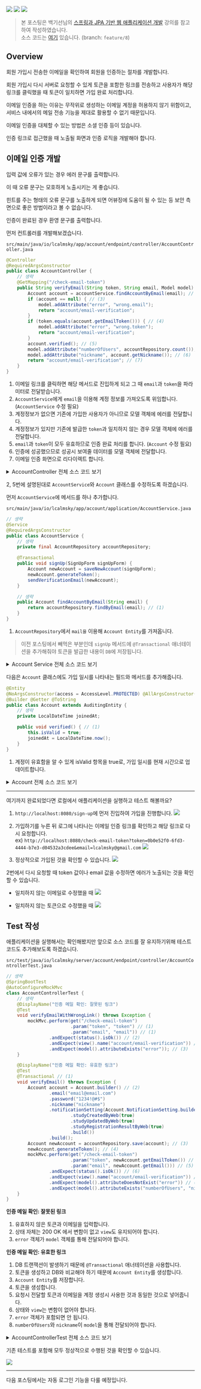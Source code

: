![](https://img.shields.io/badge/spring--boot-2.5.4-red) ![](https://img.shields.io/badge/gradle-7.1.1-brightgreen) ![](https://img.shields.io/badge/java-11-blue)

> 본 포스팅은 백기선님의 [스프링과 JPA 기반 웹 애플리케이션 개발](https://www.inflearn.com/course/%EC%8A%A4%ED%94%84%EB%A7%81-JPA-%EC%9B%B9%EC%95%B1/dashboard) 강의를 참고하여 작성하였습니다.  
> 소스 코드는 [여기](https://github.com/lcalmsky/spring-boot-app/tree/feature/8) 있습니다. (branch: `feature/8`)

## Overview

회원 가입시 전송한 이메일을 확인하여 회원을 인증하는 절차를 개발합니다.

회원 가입시 다시 서버로 요청할 수 있게 토큰을 포함한 링크를 전송하고 사용자가 해당 링크를 클릭했을 때 토큰이 일치하면 가입 완료 처리합니다.

이메일 인증을 하는 이유는 무작위로 생성하는 이메일 계정을 허용하지 않기 위함이고, 서비스 내에서의 메일 전송 기능을 제대로 활용할 수 없기 때문입니다.

이메일 인증을 대체할 수 있는 방법은 소셜 인증 등이 있습니다.

인증 링크로 접근했을 때 노출될 화면과 인증 로직을 개발해야 합니다. 

## 이메일 인증 개발

입력 값에 오류가 있는 경우 에러 문구를 출력합니다.

이 때 오류 문구는 모호하게 노출시키는 게 좋습니다.

힌트를 주는 형태의 오류 문구를 노출하게 되면 어뷰징에 도움이 될 수 있는 등 보안 측면으로 좋은 방법이라고 볼 수 없습니다.

인증이 완료된 경우 환영 문구를 출력합니다.

먼저 컨트롤러를 개발해보겠습니다.

`src/main/java/io/lcalmsky/app/account/endpoint/controller/AccountController.java`

```java
@Controller
@RequiredArgsConstructor
public class AccountController {
    // 생략
    @GetMapping("/check-email-token")
    public String verifyEmail(String token, String email, Model model) { // (1)
        Account account = accountService.findAccountByEmail(email); // (2)
        if (account == null) { // (3)
            model.addAttribute("error", "wrong.email");
            return "account/email-verification";
        }
        if (token.equals(account.getEmailToken())) { // (4)
            model.addAttribute("error", "wrong.token");
            return "account/email-verification";
        }
        account.verified(); // (5)
        model.addAttribute("numberOfUsers", accountRepository.count()); // (6)
        model.addAttribute("nickname", account.getNickname()); // (6)
        return "account/email-verification"; // (7)
    }
}
```

1. 이메일 링크를 클릭하면 해당 메서드로 진입하게 되고 그 때 `email`과 `token`을 파라미터로 전달받습니다.
2. `AccountService`에게 `email`을 이용해 계정 정보를 가져오도록 위임합니다. (`AccountService` 수정 필요)
3. 계정정보가 없으면 기존에 가입한 사용자가 아니므로 모델 객체에 에러를 전달합니다.
4. 계정정보가 있지만 기존에 발급한 `token`과 일치하지 않는 경우 모델 객체에 에러를 전달합니다.
5. `email`과 `token`이 모두 유효하므로 인증 완료 처리를 합니다. (`Account` 수정 필요)
6. 인증에 성공했으므로 성공시 보여줄 데이터를 모델 객체에 전달합니다.
7. 이메일 인증 화면으로 리다이렉트 합니다.

<details>
  <summary>AccountController 전체 소스 코드 보기</summary>

```java
package io.lcalmsky.app.modules.account.endpoint.controller;

import io.lcalmsky.app.modules.account.application.AccountService;
import io.lcalmsky.app.modules.account.domain.entity.Account;
import io.lcalmsky.app.modules.account.endpoint.controller.validator.SignUpFormValidator;
import io.lcalmsky.app.modules.account.infra.repository.AccountRepository;
import lombok.RequiredArgsConstructor;
import org.springframework.stereotype.Controller;
import org.springframework.ui.Model;
import org.springframework.validation.Errors;
import org.springframework.web.bind.WebDataBinder;
import org.springframework.web.bind.annotation.GetMapping;
import org.springframework.web.bind.annotation.InitBinder;
import org.springframework.web.bind.annotation.ModelAttribute;
import org.springframework.web.bind.annotation.PostMapping;

import javax.validation.Valid;

@Controller
@RequiredArgsConstructor
public class AccountController {

    private final AccountService accountService;
    private final SignUpFormValidator signUpFormValidator;

    @InitBinder("signUpForm")
    public void initBinder(WebDataBinder webDataBinder) {
        webDataBinder.addValidators(signUpFormValidator);
    }

    @GetMapping("/sign-up")
    public String signUpForm(Model model) {
        model.addAttribute(new SignUpForm());
        return "account/sign-up";
    }

    @PostMapping("/sign-up")
    public String signUpSubmit(@Valid @ModelAttribute SignUpForm signUpForm, Errors errors) {
        if (errors.hasErrors()) {
            return "account/sign-up";
        }
        accountService.signUp(signUpForm);
        return "redirect:/";
    }

    private final AccountRepository accountRepository;

    @GetMapping("/check-email-token")
    public String verifyEmail(String token, String email, Model model) {
        Account account = accountService.findAccountByEmail(email);
        if (account == null) {
            model.addAttribute("error", "wrong.email");
            return "account/email-verification";
        }
        if (token.equals(account.getEmailToken())) {
            model.addAttribute("error", "wrong.token");
            return "account/email-verification";
        }
        account.verified();
        model.addAttribute("numberOfUsers", accountRepository.count());
        model.addAttribute("nickname", account.getNickname());
        return "account/email-verification";
    }
}
```

</details>

2, 5번에 설명된대로 `AccountService`와 `Account` 클래스를 수정하도록 하겠습니다.

먼저 `AccountService`에 메서드를 하나 추가합니다.

`src/main/java/io/lcalmsky/app/account/application/AccountService.java`

```java
// 생략
@Service
@RequiredArgsConstructor
public class AccountService {
    // 생략
    private final AccountRepository accountRepository;

    @Transactional
    public void signUp(SignUpForm signUpForm) {
        Account newAccount = saveNewAccount(signUpForm);
        newAccount.generateToken();
        sendVerificationEmail(newAccount);
    }

    // 생략
    public Account findAccountByEmail(String email) {
        return accountRepository.findByEmail(email); // (1)
    }
}
```

1. `AccountRepository`에서 `mail을` 이용해 `Account Entity`를 가져옵니다.

> 이전 포스팅에서 빼먹은 부분인데 `signUp` 메서드에 `@Transactional` 애너테이션을 추가해줘야 토큰을 발급한 내용이 `DB`에 저장됩니다.

<details>
  <summary>Account Service 전체 소스 코드 보기</summary>

```java
package io.lcalmsky.app.modules.account.application;

import io.lcalmsky.app.modules.account.domain.entity.Account;
import io.lcalmsky.app.modules.account.endpoint.controller.form.SignUpForm;
import io.lcalmsky.app.modules.account.infra.repository.AccountRepository;
import lombok.RequiredArgsConstructor;
import org.springframework.mail.SimpleMailMessage;
import org.springframework.mail.javamail.JavaMailSender;
import org.springframework.security.crypto.password.PasswordEncoder;
import org.springframework.stereotype.Service;
import org.springframework.transaction.annotation.Transactional;

@Service
@RequiredArgsConstructor
public class AccountService {

    private final AccountRepository accountRepository;
    private final JavaMailSender mailSender;
    private final PasswordEncoder passwordEncoder;

    @Transactional
    public void signUp(SignUpForm signUpForm) {
        Account newAccount = saveNewAccount(signUpForm);
        newAccount.generateToken();
        sendVerificationEmail(newAccount);
    }

    private Account saveNewAccount(SignUpForm signUpForm) {
        Account account = Account.builder()
                .email(signUpForm.getEmail())
                .nickname(signUpForm.getNickname())
                .password(passwordEncoder.encode(signUpForm.getPassword()))
                .notificationSetting(Account.NotificationSetting.builder()
                        .studyCreatedByWeb(true)
                        .studyUpdatedByWeb(true)
                        .studyRegistrationResultByWeb(true)
                        .build())
                .build();
        return accountRepository.save(account);
    }

    private void sendVerificationEmail(Account newAccount) {
        SimpleMailMessage mailMessage = new SimpleMailMessage();
        mailMessage.setTo(newAccount.getEmail());
        mailMessage.setSubject("Webluxible 회원 가입 인증");
        mailMessage.setText(String.format("/check-email-token?token=%s&email=%s", newAccount.getEmailToken(),
                newAccount.getEmail()));
        mailSender.send(mailMessage);
    }

    public Account findAccountByEmail(String email) {
        return accountRepository.findByEmail(email);
    }
}
```

</details>

다음은 `Account` 클래스에도 가입 일시를 나타내는 필드와 메서드를 추가해줍니다.

```java
@Entity
@NoArgsConstructor(access = AccessLevel.PROTECTED) @AllArgsConstructor(access = AccessLevel.PROTECTED)
@Builder @Getter @ToString
public class Account extends AuditingEntity {
    // 생략
    private LocalDateTime joinedAt;

    public void verified() { // (1)
        this.isValid = true;
        joinedAt = LocalDateTime.now();
    }
}
```

1. 계정이 유효함을 알 수 있게 isValid 항목을 true로, 가입 일시를 현재 시간으로 업데이트합니다.

<details>
<summary>Account 전체 소스 코드 보기</summary>

```java
package io.lcalmsky.app.modules.account.domain.entity;

import io.lcalmsky.app.modules.account.domain.support.ListStringConverter;
import io.lcalmsky.app.modules.account.domain.entity.AuditingEntity;
import lombok.*;

import javax.persistence.*;
import java.time.LocalDateTime;
import java.util.List;
import java.util.UUID;

@Entity
@NoArgsConstructor(access = AccessLevel.PROTECTED) @AllArgsConstructor(access = AccessLevel.PROTECTED)
@Builder @Getter @ToString
public class Account extends AuditingEntity {

    @Id @GeneratedValue
    @Column(name = "account_id")
    private Long id;

    @Column(unique = true)
    private String email;

    @Column(unique = true)
    private String nickname;

    private String password;

    private boolean isValid;

    private String emailToken;

    private LocalDateTime joinedAt;

    @Embedded
    private Profile profile;

    @Embedded
    private NotificationSetting notificationSetting;

    public void generateToken() {
        this.emailToken = UUID.randomUUID().toString();
    }

    public void verified() {
        this.isValid = true;
        joinedAt = LocalDateTime.now();
    }

    @Embeddable
    @NoArgsConstructor(access = AccessLevel.PROTECTED) @AllArgsConstructor(access = AccessLevel.PROTECTED)
    @Builder @Getter @ToString
    public static class Profile {
        private String bio;
        @Convert(converter = ListStringConverter.class)
        private List<String> url;
        private String job;
        private String location;
        private String company;
        @Lob @Basic(fetch = FetchType.EAGER)
        private String image;
    }

    @Embeddable
    @NoArgsConstructor(access = AccessLevel.PROTECTED) @AllArgsConstructor(access = AccessLevel.PROTECTED)
    @Builder @Getter @ToString
    public static class NotificationSetting {
        private boolean studyCreatedByEmail;
        private boolean studyCreatedByWeb;
        private boolean studyRegistrationResultByEmail;
        private boolean studyRegistrationResultByWeb;
        private boolean studyUpdatedByEmail;
        private boolean studyUpdatedByWeb;
    }
}
```

</details>

---

여기까지 완료되었다면 로컬에서 애플리케이션을 실행하고 테스트 해볼까요?

1. `http://localhost:8080/sign-up`에 먼저 진입하여 가입을 진행합니다.
![](https://raw.githubusercontent.com/lcalmsky/spring-boot-app/master/resources/images/06-01.png)

2. 가입하기를 누른 뒤 로그에 나타나는 이메일 인증 링크를 확인하고 해당 링크로 다시 요청합니다.  
ex) `http://localhost:8080/check-email-token?token=0b0e52f0-6fd3-4444-b7e3-d04532a3cdee&email=lcalmsky@gmail.com`
![](https://raw.githubusercontent.com/lcalmsky/spring-boot-app/master/resources/images/06-02.png)
3. 정상적으로 가입된 것을 확인할 수 있습니다. 
![](https://raw.githubusercontent.com/lcalmsky/spring-boot-app/master/resources/images/06-03.png)

2번에서 다시 요청할 때 token 값이나 email 값을 수정하면 에러가 노출되는 것을 확인할 수 있습니다.

* 일치하지 않는 이메일로 수정했을 때
![](https://raw.githubusercontent.com/lcalmsky/spring-boot-app/master/resources/images/06-04.png)

* 일치하지 않는 토큰으로 수정했을 때
![](https://raw.githubusercontent.com/lcalmsky/spring-boot-app/master/resources/images/06-05.png)

## Test 작성

애플리케이션을 실행해서는 확인해봤지만 앞으로 소스 코드를 잘 유지하기위해 테스트 코드도 추가해보도록 하겠습니다.

`src/test/java/io/lcalmsky/server/account/endpoint/controller/AccountControllerTest.java`

```java
// 생략
@SpringBootTest
@AutoConfigureMockMvc
class AccountControllerTest {
    // 생략
    @DisplayName("인증 메일 확인: 잘못된 링크")
    @Test
    void verifyEmailWithWrongLink() throws Exception {
        mockMvc.perform(get("/check-email-token")
                        .param("token", "token") // (1)
                        .param("email", "email")) // (1)
                .andExpect(status().isOk()) // (2)
                .andExpect(view().name("account/email-verification")) // (2)
                .andExpect(model().attributeExists("error")); // (3)
    }

    @DisplayName("인증 메일 확인: 유효한 링크")
    @Test
    @Transactional // (1)
    void verifyEmail() throws Exception {
        Account account = Account.builder() // (2)
                .email("email@email.com")
                .password("1234!@#$")
                .nickname("nickname")
                .notificationSetting(Account.NotificationSetting.builder()
                        .studyCreatedByWeb(true)
                        .studyUpdatedByWeb(true)
                        .studyRegistrationResultByWeb(true)
                        .build())
                .build();
        Account newAccount = accountRepository.save(account); // (3)
        newAccount.generateToken(); // (4)
        mockMvc.perform(get("/check-email-token")
                        .param("token", newAccount.getEmailToken()) // (5)
                        .param("email", newAccount.getEmail())) // (5)
                .andExpect(status().isOk()) // (6)
                .andExpect(view().name("account/email-verification")) // (6)
                .andExpect(model().attributeDoesNotExist("error")) // (7)
                .andExpect(model().attributeExists("numberOfUsers", "nickname")); // (8)
    }
}
```

**인증 메일 확인: 잘못된 링크**

1. 유효하지 않은 토큰과 이메일을 입력합니다.
2. 상태 자체는 200 OK 에서 변함이 없고 `view`도 유지되어야 합니다.
3. `error` 객체가 `model` 객체를 통해 전달되어야 합니다.

**인증 메일 확인: 유효한 링크**

1. DB 트랜잭션이 발생하기 때문에 `@Transactional` 애너테이션을 사용합니다.
2. 토큰을 생성하고 DB와 비교해야 하기 때문에 `Account Entity`를 생성합니다.
3. `Account Entity`를 저장합니다.
4. 토큰을 생성합니다.
5. 요청시 전달할 토큰과 이메일을 계정 생성시 사용한 것과 동일한 것으로 넣어줍니다.
6. 상태와 `view`는 변함이 없어야 합니다.
7. `error` 객체가 포함되면 안 됩니다.
8. `numberOfUsers`와 `nickname`이 `model`을 통해 전달되어야 합니다.

<details>
<summary>AccountControllerTest 전체 소스 코드 보기</summary>

```java
package io.lcalmsky.app.modules.account.endpoint.controller;

import io.lcalmsky.app.modules.account.domain.entity.Account;
import io.lcalmsky.app.modules.account.infra.repository.AccountRepository;
import org.junit.jupiter.api.DisplayName;
import org.junit.jupiter.api.Test;
import org.springframework.beans.factory.annotation.Autowired;
import org.springframework.boot.test.autoconfigure.web.servlet.AutoConfigureMockMvc;
import org.springframework.boot.test.context.SpringBootTest;
import org.springframework.boot.test.mock.mockito.MockBean;
import org.springframework.mail.SimpleMailMessage;
import org.springframework.mail.javamail.JavaMailSender;
import org.springframework.test.web.servlet.MockMvc;
import org.springframework.transaction.annotation.Transactional;

import static org.junit.jupiter.api.Assertions.*;
import static org.mockito.ArgumentMatchers.any;
import static org.mockito.BDDMockito.then;
import static org.springframework.security.test.web.servlet.request.SecurityMockMvcRequestPostProcessors.csrf;
import static org.springframework.test.web.servlet.request.MockMvcRequestBuilders.get;
import static org.springframework.test.web.servlet.request.MockMvcRequestBuilders.post;
import static org.springframework.test.web.servlet.result.MockMvcResultHandlers.print;
import static org.springframework.test.web.servlet.result.MockMvcResultMatchers.*;

@SpringBootTest
@AutoConfigureMockMvc
class AccountControllerTest {
    @Autowired MockMvc mockMvc;
    @Autowired AccountRepository accountRepository;
    @MockBean JavaMailSender mailSender;

    @Test
    @DisplayName("회원 가입 화면 진입 확인")
    void signUpForm() throws Exception {
        mockMvc.perform(get("/sign-up"))
                .andDo(print())
                .andExpect(status().isOk())
                .andExpect(view().name("account/sign-up"))
                .andExpect(model().attributeExists("signUpForm"));
    }

    @Test
    @DisplayName("회원 가입 처리: 입력값 오류")
    void signUpSubmitWithError() throws Exception {
        mockMvc.perform(post("/sign-up")
                        .param("nickname", "nickname")
                        .param("email", "email@gmail")
                        .param("password", "1234!")
                        .with(csrf()))
                .andDo(print())
                .andExpect(status().isOk())
                .andExpect(view().name("account/sign-up"));
    }

    @Test
    @DisplayName("회원 가입 처리: 입력값 정상")
    void signUpSubmit() throws Exception {
        mockMvc.perform(post("/sign-up")
                        .param("nickname", "nickname")
                        .param("email", "email@email.com")
                        .param("password", "1234!@#$")
                        .with(csrf()))
                .andDo(print())
                .andExpect(status().is3xxRedirection())
                .andExpect(view().name("redirect:/"));
        assertTrue(accountRepository.existsByEmail("email@email.com"));
        Account account = accountRepository.findByEmail("email@email.com");
        assertNotEquals(account.getPassword(), "1234!@#$");
        assertNotNull(account.getEmailToken());
        then(mailSender)
                .should()
                .send(any(SimpleMailMessage.class));
    }

    @DisplayName("인증 메일 확인: 잘못된 링크")
    @Test
    void verifyEmailWithWrongLink() throws Exception {
        mockMvc.perform(get("/check-email-token")
                        .param("token", "token")
                        .param("email", "email"))
                .andExpect(status().isOk())
                .andExpect(view().name("account/email-verification"))
                .andExpect(model().attributeExists("error"));
    }

    @DisplayName("인증 메일 확인: 유효한 링크")
    @Test
    @Transactional
    void verifyEmail() throws Exception {
        Account account = Account.builder()
                .email("email@email.com")
                .password("1234!@#$")
                .nickname("nickname")
                .notificationSetting(Account.NotificationSetting.builder()
                        .studyCreatedByWeb(true)
                        .studyUpdatedByWeb(true)
                        .studyRegistrationResultByWeb(true)
                        .build())
                .build();
        Account newAccount = accountRepository.save(account);
        newAccount.generateToken();
        mockMvc.perform(get("/check-email-token")
                        .param("token", newAccount.getEmailToken())
                        .param("email", newAccount.getEmail()))
                .andExpect(status().isOk())
                .andExpect(view().name("account/email-verification"))
                .andExpect(model().attributeDoesNotExist("error"))
                .andExpect(model().attributeExists("numberOfUsers", "nickname"));
    }
}
```

</details>

기존 테스트를 포함해 모두 정상적으로 수행된 것을 확인할 수 있습니다.

![](https://raw.githubusercontent.com/lcalmsky/spring-boot-app/master/resources/images/06-06.png)

---

다음 포스팅에서는 자동 로그인 기능을 다룰 예정입니다.